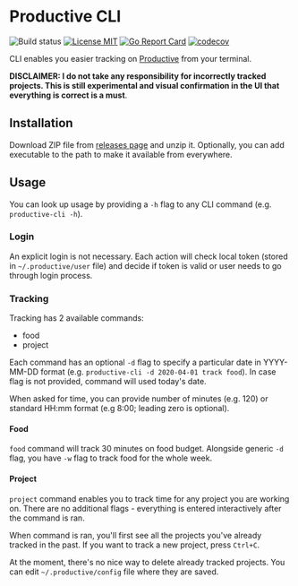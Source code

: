 # Productive CLI

![Build status](https://github.com/mister11/productive-cli/workflows/Build/badge.svg) [![License MIT](https://img.shields.io/badge/License-MIT-brightgreen)](https://github.com/mister11/productive-cli/blob/master/LICENSE) [![Go Report Card](https://goreportcard.com/badge/github.com/mister11/productive-cli)](https://github.com/mister11/productive-cli) [![codecov](https://codecov.io/gh/mister11/productive-cli/branch/master/graph/badge.svg)](https://codecov.io/gh/mister11/productive-cli)

CLI enables you easier tracking on [Productive](https://productive.io) from your terminal.

**DISCLAIMER: I do not take any responsibility for incorrectly tracked projects. This is still experimental and visual confirmation in the UI that everything is correct is a must**.

## Installation

Download ZIP file from [releases page](https://github.com/mister11/productive-cli/releases) and unzip it. Optionally, you can add executable to the path to make it available from everywhere.

## Usage

You can look up usage by providing a `-h` flag to any CLI command (e.g. `productive-cli -h`).

### Login

An explicit login is not necessary. Each action will check local token (stored in `~/.productive/user` file) and decide
if token is valid or user needs to go through login process.

### Tracking

Tracking has 2 available commands:
* food
* project

Each command has an optional `-d` flag to specify a particular date in YYYY-MM-DD format (e.g. `productive-cli -d 2020-04-01 track food`). In case flag is not provided, command will used today's date.

When asked for time, you can provide number of minutes (e.g. 120) or standard HH:mm format (e.g 8:00; leading zero is optional).

#### Food

`food` command will track 30 minutes on food budget.
Alongside generic `-d` flag, you have `-w` flag to track food for the whole week.

#### Project

`project` command enables you to track time for any project you are working on. There are no additional flags - everything is entered interactively after the command is ran.

When command is ran, you'll first see all the projects you've already tracked in the past. If you want to track a new project, press `Ctrl+C`. 

At the moment, there's no nice way to delete already tracked projects. You can edit `~/.productive/config` file where they are saved.
